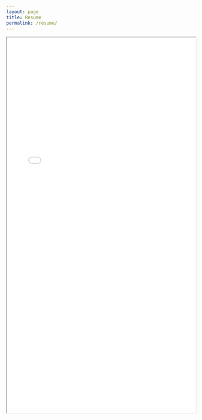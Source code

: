```yaml
---
layout: page
title: Resume
permalink: /resume/
---
```


<iframe src="/assets/Chuma_ModernCV.pdf" width="100%" height="1000px">
</iframe>
